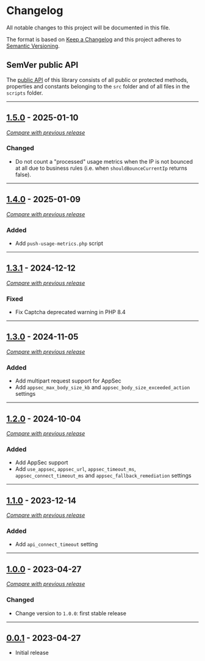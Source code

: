 # Changelog

All notable changes to this project will be documented in this file.

The format is based on [Keep a Changelog](https://keepachangelog.com/en/) and this project adheres to [Semantic Versioning](https://semver.org/spec/v2.0.0.html).

## SemVer public API

The [public API](https://semver.org/spec/v2.0.0.html#spec-item-1) of this library consists of all public or
protected methods, properties and constants belonging to the `src` folder and of all files in the `scripts` folder.

---

## [1.5.0](https://github.com/crowdsecurity/cs-standalone-php-bouncer/releases/tag/v1.5.0) - 2025-01-10

[_Compare with previous release_](https://github.com/crowdsecurity/cs-standalone-php-bouncer/compare/v1.4.0...v1.5.0)

### Changed

- Do not count a "processed" usage metrics when the IP is not bounced at all due to business rules (i.e. when `shouldBounceCurrentIp` returns false).

---

## [1.4.0](https://github.com/crowdsecurity/cs-standalone-php-bouncer/releases/tag/v1.4.0) - 2025-01-09

[_Compare with previous release_](https://github.com/crowdsecurity/cs-standalone-php-bouncer/compare/v1.3.1...v1.4.0)

### Added

- Add `push-usage-metrics.php` script

---

## [1.3.1](https://github.com/crowdsecurity/cs-standalone-php-bouncer/releases/tag/v1.3.1) - 2024-12-12

[_Compare with previous release_](https://github.com/crowdsecurity/cs-standalone-php-bouncer/compare/v1.3.0...v1.3.1)

### Fixed

- Fix Captcha deprecated warning in PHP 8.4

---

## [1.3.0](https://github.com/crowdsecurity/cs-standalone-php-bouncer/releases/tag/v1.3.0) - 2024-11-05

[_Compare with previous release_](https://github.com/crowdsecurity/cs-standalone-php-bouncer/compare/v1.2.0...v1.3.0)

### Added

- Add multipart request support for AppSec
- Add `appsec_max_body_size_kb` and `appsec_body_size_exceeded_action` settings

---

## [1.2.0](https://github.com/crowdsecurity/cs-standalone-php-bouncer/releases/tag/v1.2.0) - 2024-10-04

[_Compare with previous release_](https://github.com/crowdsecurity/cs-standalone-php-bouncer/compare/v1.1.0...v1.2.0)

### Added

- Add AppSec support
- Add `use_appsec`, `appsec_url`, `appsec_timeout_ms`, `appsec_connect_timeout_ms` and `appsec_fallback_remediation` settings

---

## [1.1.0](https://github.com/crowdsecurity/cs-standalone-php-bouncer/releases/tag/v1.1.0) - 2023-12-14

[_Compare with previous release_](https://github.com/crowdsecurity/cs-standalone-php-bouncer/compare/v1.0.0...v1.1.0)

### Added

- Add `api_connect_timeout` setting

---

## [1.0.0](https://github.com/crowdsecurity/cs-standalone-php-bouncer/releases/tag/v1.0.0) - 2023-04-27

[_Compare with previous release_](https://github.com/crowdsecurity/cs-standalone-php-bouncer/compare/v0.0.1...v1.0.0)

### Changed

- Change version to `1.0.0`: first stable release

---

## [0.0.1](https://github.com/crowdsecurity/cs-standalone-php-bouncer/releases/tag/v0.0.1) - 2023-04-27

- Initial release
